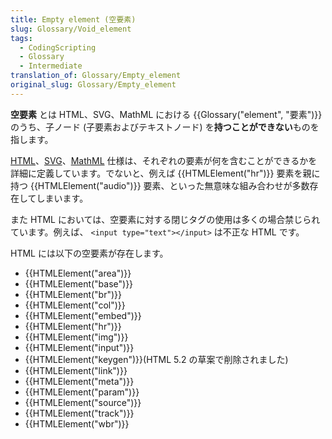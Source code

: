 ```yaml
---
title: Empty element (空要素)
slug: Glossary/Void_element
tags:
  - CodingScripting
  - Glossary
  - Intermediate
translation_of: Glossary/Empty_element
original_slug: Glossary/Empty_element
---
```

**空要素** とは HTML、SVG、MathML における {{Glossary("element", "要素")}} のうち、子ノード (子要素およびテキストノード) を**持つことができない**ものを指します。

[HTML](https://html.spec.whatwg.org/multipage/)、[SVG](https://www.w3.org/TR/SVG2/)、[MathML](https://www.w3.org/TR/MathML3/) 仕様は、それぞれの要素が何を含むことができるかを詳細に定義しています。でないと、例えば {{HTMLElement("hr")}} 要素を親に持つ {{HTMLElement("audio")}} 要素、といった無意味な組み合わせが多数存在してしまいます。

また HTML においては、空要素に対する閉じタグの使用は多くの場合禁じられています。例えば、 `<input type="text"></input>` は不正な HTML です。

HTML には以下の空要素が存在します。

- {{HTMLElement("area")}}
- {{HTMLElement("base")}}
- {{HTMLElement("br")}}
- {{HTMLElement("col")}}
- {{HTMLElement("embed")}}
- {{HTMLElement("hr")}}
- {{HTMLElement("img")}}
- {{HTMLElement("input")}}
- {{HTMLElement("keygen")}}(HTML 5.2 の草案で削除されました)
- {{HTMLElement("link")}}
- {{HTMLElement("meta")}}
- {{HTMLElement("param")}}
- {{HTMLElement("source")}}
- {{HTMLElement("track")}}
- {{HTMLElement("wbr")}}
